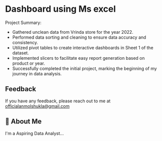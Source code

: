 
# Dashboard using Ms excel 


Project Summary:

- Gathered unclean data from Vrinda store for the year 2022.
- Performed data sorting and cleaning to ensure data accuracy and consistency.
- Utilized pivot tables to create interactive dashboards in Sheet 1 of the dataset.
- Implemented slicers to facilitate easy report generation based on product or year.
- Successfully completed the initial project, marking the beginning of my journey in data analysis.

 

## Feedback

If you have any feedback, please reach out to me at officialanmolshukla@gmail.com


## 🚀 About Me
I'm a Aspiring Data Analyst...

